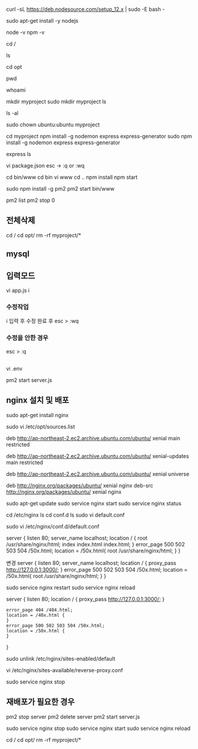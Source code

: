 curl -sL https://deb.nodesource.com/setup_12.x | sudo -E bash -

sudo apt-get install -y nodejs

node -v
npm -v

cd /

ls

cd opt

pwd

whoami

mkdir myproject
sudo mkdir myproject
ls

ls -al

sudo chown ubuntu:ubuntu myproject

cd myproject
npm install -g nodemon express express-generator
sudo npm install -g nodemon express express-generator

express
ls

 vi package.json
esc -> :q or :wq

cd bin/www
cd bin
vi www
cd ..
npm install
npm start

sudo npm install -g pm2
pm2 start bin/www

pm2 list
pm2 stop 0


## 전체삭제
cd /
cd opt/
rm -rf myproject/*

## mysql

## 입력모드
vi app.js
i
### 수정작업
i 입력 후 수정
완료 후 esc > :wq

### 수정을 안한 경우
esc > :q



##
vi .env

pm2 start server.js




## nginx 설치 및 배포

sudo apt-get install nginx

sudo vi /etc/opt/sources.list

deb http://ap-northeast-2.ec2.archive.ubuntu.com/ubuntu/ xenial main restricted

deb http://ap-northeast-2.ec2.archive.ubuntu.com/ubuntu/ xenial-updates main restricted

deb http://ap-northeast-2.ec2.archive.ubuntu.com/ubuntu/ xenial universe


deb http://nginx.org/packages/ubuntu/ xenial nginx
deb-src http://nginx.org/packages/ubuntu/ xenial nginx

sudo apt-get update
sudo service nginx start
sudo service nginx status

cd /etc/nginx
ls
cd conf.d
ls
sudo vi default.conf

sudo vi /etc/nginx/conf.d/default.conf


server {
    listen 80;
    server_name localhost;
    location / {
        root /usr/share/nginx/html;
        index index.html index.html;
    }
    error_page 500 502 503 504 /50x.html;
    location = /50x.html{
        root /usr/share/nginx/html;
    }
}


변경
server {
    listen 80;
    server_name localhost;
    location / {
        proxy_pass http://127.0.0.1:3000/;
    }
    error_page 500 502 503 504 /50x.html;
    location = /50x.html{
        root /usr/share/nginx/html;
    }
}

sudo service nginx restart
sudo service nginx reload




server {
    listen 80;
    location / {
        proxy_pass http://127.0.0.1:3000/;
    }

    error_page 404 /404.html;
    location = /40x.html {
    }
    error_page 500 502 503 504 /50x.html;
    location = /50x.html {
    }
}

sudo unlink /etc/nginx/sites-enabled/default


vi /etc/nginx/sites-available/reverse-proxy.conf



sudo service nginx stop

## 재배포가 필요한 경우

pm2 stop server
pm2 delete server
pm2 start server.js

sudo service nginx stop
sudo service nginx start
sudo service nginx reload

cd /
cd opt/
rm -rf myproject/*

